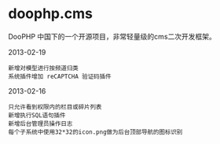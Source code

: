 doophp.cms
==========

DooPHP 中国下的一个开源项目，非常轻量级的cms二次开发框架。

2013-02-19

    新增对模型进行按频道归类
    系统插件增加 reCAPTCHA 验证码插件

2013-02-16 
    
    只允许看到权限内的栏目或碎片列表
    新增执行SQL语句插件
    新增后台管理员操作日志
    每个子系统中使用32*32的icon.png做为后台顶部导航的图标识别
